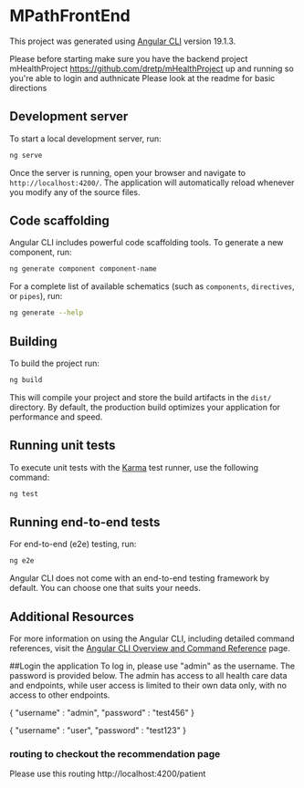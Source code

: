 # MPathFrontEnd

This project was generated using [Angular CLI](https://github.com/angular/angular-cli) version 19.1.3.

Please before starting make sure you have the backend project mHealthProject https://github.com/dretp/mHealthProject   up and running so you're able to login and authnicate Please look at the readme for basic directions


## Development server

To start a local development server, run:

```bash
ng serve
```

Once the server is running, open your browser and navigate to `http://localhost:4200/`. The application will automatically reload whenever you modify any of the source files.

## Code scaffolding

Angular CLI includes powerful code scaffolding tools. To generate a new component, run:

```bash
ng generate component component-name
```

For a complete list of available schematics (such as `components`, `directives`, or `pipes`), run:

```bash
ng generate --help
```

## Building

To build the project run:

```bash
ng build
```

This will compile your project and store the build artifacts in the `dist/` directory. By default, the production build optimizes your application for performance and speed.

## Running unit tests

To execute unit tests with the [Karma](https://karma-runner.github.io) test runner, use the following command:

```bash
ng test
```

## Running end-to-end tests

For end-to-end (e2e) testing, run:

```bash
ng e2e
```




Angular CLI does not come with an end-to-end testing framework by default. You can choose one that suits your needs.

## Additional Resources

For more information on using the Angular CLI, including detailed command references, visit the [Angular CLI Overview and Command Reference](https://angular.dev/tools/cli) page.



##Login the application
To log in, please use "admin" as the username. The password is provided below. The admin has access to all health care data and endpoints, while user access is limited to their own data only, with no access to other endpoints.

{
    "username" : "admin",
    "password" : "test456"
}

{
    "username" : "user",
    "password" : "test123"
}



### routing to checkout the recommendation page
Please use this routing http://localhost:4200/patient
